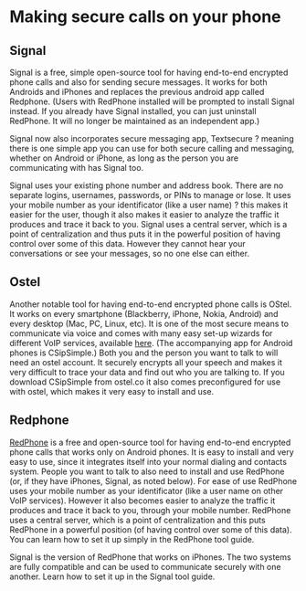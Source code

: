 [Title]: # (Making secure calls on your phone)
[Difficulty]: # (Beginner)
[Order]: # (2)

# Making secure calls on your phone

## Signal

Signal is a free, simple open-source tool for having end-to-end encrypted phone calls and also for sending secure messages.  It works for both Androids and iPhones and replaces the previous android app called Redphone. (Users with RedPhone installed will be prompted to install Signal instead. If you already have Signal installed, you can just uninstall RedPhone. It will no longer be maintained as an independent app.)

Signal now also incorporates secure messaging app, Textsecure ? meaning there is one simple app you can use for both secure calling and messaging, whether on Android or iPhone, as long as the person you are communicating with has Signal too.

Signal uses your existing phone number and address book. There are no separate logins, usernames, passwords, or PINs to manage or lose. It uses your mobile number as your identificator (like a user name) ? this makes it easier for the user, though it also makes it easier to analyze the traffic it produces and trace it back to you. Signal uses a central server, which is a point of centralization and thus puts it in the powerful position of having control over some of this data. However they cannot hear your conversations or see your messages, so no one else can either.

## Ostel

Another notable tool for having end-to-end encrypted phone calls is OStel. It works on every smartphone (Blackberry, iPhone, Nokia, Android) and every desktop (Mac, PC, Linux, etc). It is one of the most secure means to communicate via voice and comes with many easy set-up wizards for different VoIP services, available [here](https://ostel.co/). (The accompanying app for Android phones is CSipSimple.) Both you and the person you want to talk to will need an ostel account. It securely encrypts all your speech and makes it very difficult to trace your data and find out who you are talking to. If you download CSipSimple from ostel.co it also comes preconfigured for use with ostel, which makes it very easy to install and use.

## Redphone

[RedPhone](https://play.google.com/store/apps/details?id=org.thoughtcrime.redphone) is a free and open-source tool for having end-to-end encrypted phone calls that works only on Android phones. It is easy to install and very easy to use, since it integrates itself into your normal dialing and contacts system. People you want to talk to also need to install and use RedPhone (or, if they have iPhones, Signal, as noted below). For ease of use RedPhone uses your mobile number as your identificator (like a user name on other VoIP services). However it also becomes easier to analyze the traffic it produces and trace it back to you, through your mobile number. RedPhone uses a central server, which is a point of centralization and this puts RedPhone in a powerful position (of having control over some of this data).  
You can learn how to set it up simply in the RedPhone tool guide.

Signal is the version of RedPhone that works on iPhones. The two systems are fully compatible and can be used to communicate securely with one another. Learn how to set it up in the Signal tool guide.